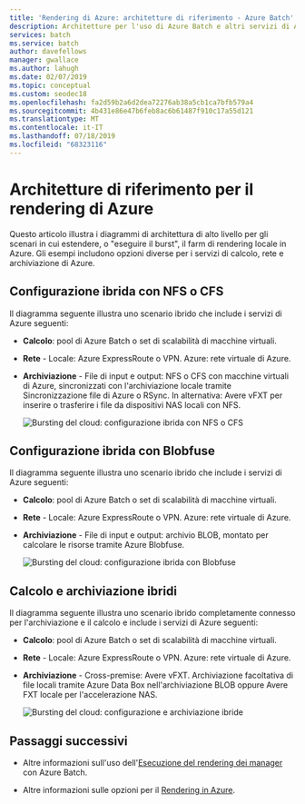```yaml
---
title: 'Rendering di Azure: architetture di riferimento - Azure Batch'
description: Architetture per l'uso di Azure Batch e altri servizi di Azure per estendere un farm di rendering locale tramite burst nel cloud
services: batch
ms.service: batch
author: davefellows
manager: gwallace
ms.author: lahugh
ms.date: 02/07/2019
ms.topic: conceptual
ms.custom: seodec18
ms.openlocfilehash: fa2d59b2a6d2dea72276ab38a5cb1ca7bfb579a4
ms.sourcegitcommit: 4b431e86e47b6feb8ac6b61487f910c17a55d121
ms.translationtype: MT
ms.contentlocale: it-IT
ms.lasthandoff: 07/18/2019
ms.locfileid: "68323116"
---
```

# <a name="reference-architectures-for-azure-rendering"></a>Architetture di riferimento per il rendering di Azure

Questo articolo illustra i diagrammi di architettura di alto livello per gli scenari in cui estendere, o "eseguire il burst", il farm di rendering locale in Azure. Gli esempi includono opzioni diverse per i servizi di calcolo, rete e archiviazione di Azure.

## <a name="hybrid-with-nfs-or-cfs"></a>Configurazione ibrida con NFS o CFS

Il diagramma seguente illustra uno scenario ibrido che include i servizi di Azure seguenti:

* **Calcolo**: pool di Azure Batch o set di scalabilità di macchine virtuali.

* **Rete** - Locale: Azure ExpressRoute o VPN. Azure: rete virtuale di Azure.

* **Archiviazione** - File di input e output: NFS o CFS con macchine virtuali di Azure, sincronizzati con l'archiviazione locale tramite Sincronizzazione file di Azure o RSync. In alternativa: Avere vFXT per inserire o trasferire i file da dispositivi NAS locali con NFS.

  ![Bursting del cloud: configurazione ibrida con NFS o CFS](./media/batch-rendering-architectures/hybrid-nfs-cfs-avere.png)

## <a name="hybrid-with-blobfuse"></a>Configurazione ibrida con Blobfuse

Il diagramma seguente illustra uno scenario ibrido che include i servizi di Azure seguenti:

* **Calcolo**: pool di Azure Batch o set di scalabilità di macchine virtuali.

* **Rete** - Locale: Azure ExpressRoute o VPN. Azure: rete virtuale di Azure.

* **Archiviazione** - File di input e output: archivio BLOB, montato per calcolare le risorse tramite Azure Blobfuse.

  ![Bursting del cloud: configurazione ibrida con Blobfuse](./media/batch-rendering-architectures/hybrid-blob-fuse.png)

## <a name="hybrid-compute-and-storage"></a>Calcolo e archiviazione ibridi

Il diagramma seguente illustra uno scenario ibrido completamente connesso per l'archiviazione e il calcolo e include i servizi di Azure seguenti:

* **Calcolo**: pool di Azure Batch o set di scalabilità di macchine virtuali.

* **Rete** - Locale: Azure ExpressRoute o VPN. Azure: rete virtuale di Azure.

* **Archiviazione** - Cross-premise: Avere vFXT. Archiviazione facoltativa di file locali tramite Azure Data Box nell'archiviazione BLOB oppure Avere FXT locale per l'accelerazione NAS.

  ![Bursting del cloud: configurazione e archiviazione ibride](./media/batch-rendering-architectures/hybrid-compute-storage-avere.png)


## <a name="next-steps"></a>Passaggi successivi

* Altre informazioni sull'uso dell'[Esecuzione del rendering dei manager](batch-rendering-render-managers.md) con Azure Batch.

* Altre informazioni sulle opzioni per il [Rendering in Azure](batch-rendering-service.md).